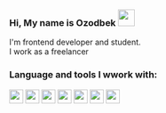 ### Hi, My name is Ozodbek <img src="https://media.giphy.com/media/hvRJCLFzcasrR4ia7z/giphy.gif" width="30px"> 

I'm frontend developer and student.
<br/>
I work as a freelancer

### Language and tools I wwork with:

<code><img src='https://www.freepnglogos.com/uploads/html5-logo-png/html5-logo-html-logo-10.png' height='25' /></code>
<code><img src='https://batflat.org/themes/default/img/css-logo.png' height='25' /></code>
<code><img src='https://cdn.freebiesupply.com/logos/large/2x/sass-1-logo-png-transparent.png' height='25' /></code>
<code><img src='https://images.app.goo.gl/riVYmnjHpNxRcr9r9https://images.app.goo.gl/riVYmnjHpNxRcr9r9' height='25' /></code>
<code><img src='https://miro.medium.com/max/512/1YWazhGyGmNs6K3HZE71570.png' height='25' /></code>
<code><img src='https://cdn.freebiesupply.com/logos/large/2x/react-1-logo-black-and-white.png' height='25' /></code>
<code><img src='https://brandslogos.com/wp-content/uploads/thumbs/redux-logo-black-and-white.png' height='25' /></code>
